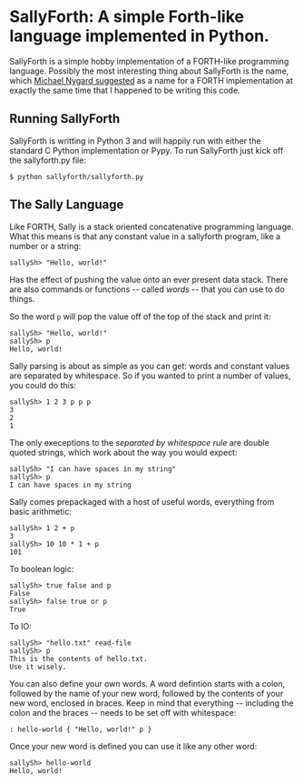 # SallyForth: A simple Forth-like language implemented in Python.

SallyForth is a simple hobby implementation of a FORTH-like programming
language. Possibly the most interesting thing about SallyForth is the
name, which 
[Michael Nygard suggested](https://twitter.com/mtnygard/status/1249781530219642883)
as a name for a FORTH implementation
at exactly the same time that I happened to be writing this code.

## Running SallyForth

SallyForth is writting in Python 3 and will happily run with
either the standard C Python implementation or Pypy. To
run SallyForth just kick off the sallyforth.py file:

````
$ python sallyforth/sallyforth.py
````

## The Sally Language

Like FORTH, Sally is a stack oriented concatenative programming language.
What this means is that any constant value in a sallyforth program,
like a number or a string:

```
sallySh> "Hello, world!"
```

Has the effect of pushing the value onto an ever present data stack.
There are also commands or functions -- called *words* -- that you
can use to do things.

So the word `p` will pop the value off of the top of the stack 
and print it:


```
sallySh> "Hello, world!"
sallySh> p
Hello, world!
```

Sally parsing is about as simple as you can get: words and constant
values are separated by whitespace. So if you wanted to print
a number of values, you could do this:

```
sallySh> 1 2 3 p p p
3
2
1
```

The only execeptions to the _separated by whitespace rule_ are
double quoted strings, which work about the way you would expect:

```
sallySh> "I can have spaces in my string"
sallySh> p
I can have spaces in my string
```

Sally comes prepackaged with a host of useful words, everything
from basic arithmetic:

```
sallySh> 1 2 + p
3
sallySh> 10 10 * 1 + p
101
```

To boolean logic:

```
sallySh> true false and p
False
sallySh> false true or p
True
```

To IO:

```
sallySh> "hello.txt" read-file
sallySh> p
This is the contents of hello.txt.
Use it wisely.
```

You can also define your own words. A word defintion starts with
a colon, followed by the name of your new word, followed by
the contents of your new word, enclosed in braces.
Keep in mind that everything -- including the colon and the braces --
needs to be set off with whitespace:

```
: hello-world { "Hello, world!" p }
```

Once your new word is defined you can use it like any other word:

```
sallySh> hello-world
Hello, world!
```

